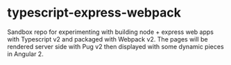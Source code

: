 # typescript-express-webpack
Sandbox repo for experimenting with building node + express web apps with Typescript v2 and packaged with Webpack v2.  The pages will be rendered server side with Pug v2 then displayed with some dynamic pieces in Angular 2.

